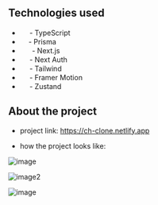 ## Technologies used

* <img src="https://user-images.githubusercontent.com/118635631/232114924-fc701c34-80ab-4b19-b96c-c7399b5530f4.png" width="15" height="15" /> - TypeScript
* <img src="https://user-images.githubusercontent.com/118635631/232117284-2142c3e1-37a1-4092-a82c-c6ef05247095.png" width="13" height="15" /> - Prisma
* <img src="https://user-images.githubusercontent.com/118635631/232125113-d0aa1a21-07c2-49f9-9349-7f024e89c945.png" width="20" height="15" /> - Next.js
* <img src="https://user-images.githubusercontent.com/118635631/232124348-08633d57-917e-4ca1-9395-9d1ac4562405.png" width="15" height="15" /> - Next Auth
* <img src="https://user-images.githubusercontent.com/118635631/232121812-6062c62e-33da-4ef9-a49d-3a8f17d9e3cf.png" width="15" height="15" /> - Tailwind
* <img src="https://user-images.githubusercontent.com/118635631/232123049-49da0479-1363-4ced-a985-a2a7d8cc0b7e.png" width="15" height="15" /> - Framer Motion
* <img src="https://user-images.githubusercontent.com/118635631/232123640-aeebb959-0fbd-4fea-8b9d-0615c2e67d69.png" width="15" height="15" /> - Zustand

## About the project

* project link: https://ch-clone.netlify.app

* how the project looks like:

![image](https://user-images.githubusercontent.com/118635631/231845033-d2a9ac95-6d7e-46df-bcdb-2d5664d77ef1.png)

![image2](https://user-images.githubusercontent.com/118635631/231845522-8f191690-aa1c-460e-9511-f69f3e9f1bbe.png)

![image](https://user-images.githubusercontent.com/118635631/232114385-55ecb910-a9b9-43d5-9edc-7f588747d143.png)
